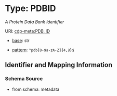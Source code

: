 # Type: PDBID




_A Protein Data Bank identifier_



URI: [cdp-meta:PDB_ID](metadataPDB_ID)

* [base](https://w3id.org/linkml/base): str




* [pattern](https://w3id.org/linkml/pattern): `^pdb[0-9a-zA-Z]{4,8}$`






## Identifier and Mapping Information







### Schema Source


* from schema: metadata




